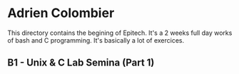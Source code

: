 #   Adrien Colombier

This directory contains the begining of Epitech. It's a 2 weeks full day works of bash
and C programming. It's basically a lot of exercices.

## B1 - Unix & C Lab Semina (Part 1)